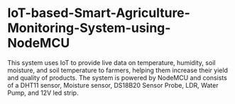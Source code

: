 # IoT-based-Smart-Agriculture-Monitoring-System-using-NodeMCU
This system uses IoT to provide live data on temperature, humidity, soil moisture, and soil temperature to farmers, helping them increase their yield and quality of products. The system is powered by NodeMCU and consists of a DHT11 sensor, Moisture sensor, DS18B20 Sensor Probe, LDR, Water Pump, and 12V led strip.
